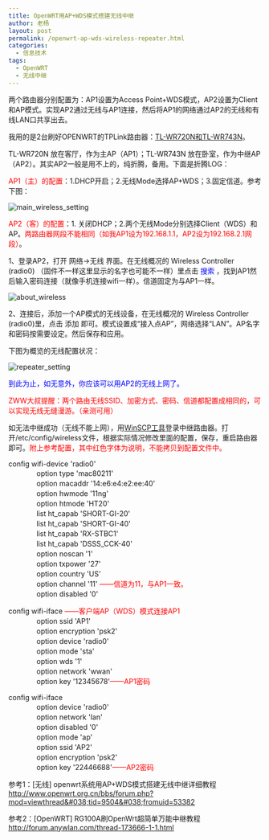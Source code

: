 ```yaml
---
title: OpenWRT用AP+WDS模式搭建无线中继
author: 老杨
layout: post
permalink: /openwrt-ap-wds-wireless-repeater.html
categories:
  - 信息技术
tags:
  - OpenWRT
  - 无线中继
---
```

两个路由器分别配置为：AP1设置为Access Point+WDS模式，AP2设置为Client和AP模式。实现AP2通过无线与AP1连接，然后将AP1的网络通过AP2的无线和有线LAN口共享出去。  


  
我用的是2台刷好OPENWRT的TPLink路由器：<a href="/tl-wr720n-tl-wr743n-upgrade-openwrt.html" target="_blank">TL-WR720N和TL-WR743N</a>。

TL-WR720N 放在客厅，作为主AP（AP1）；TL-WR743N 放在卧室，作为中继AP（AP2）。其实AP2一般是用不上的，纯折腾，备用。下面是折腾LOG：

<span style="color: #ff0000;">AP1（主）的配置</span>：1.DHCP开启；2.无线Mode选择AP+WDS；3.固定信道。参考下图：

![main_wireless_setting][1]

<span style="color: #ff0000;">AP2（客）的配置</span>：1. 关闭DHCP；2.两个无线Mode分别选择Client（WDS）和AP。<span style="color: #ff0000;">两路由器网段不能相同（如我AP1设为192.168.1.1，AP2设为192.168.2.1网段）</span>。

1、登录AP2，打开 网络->无线 界面。在无线概况的 Wireless Controller (radio0) （固件不一样这里显示的名字也可能不一样）里点击 <span style="color: #0000ff;">搜索</span> ，找到AP1然后输入密码连接（就像手机连接wifi一样）。信道固定为与AP1一样。

![about_wireless][2]

2、连接后，添加一个AP模式的无线设备，在无线概况的 Wireless Controller (radio0)里，点击 添加 即可。模式设置成“接入点AP”，网络选择“LAN”。AP名字和密码按需要设定。然后保存和应用。

下图为概览的无线配置状况：

![repeater_setting][3]

<span style="color: #0000ff;">到此为止，如无意外，你应该可以用AP2的无线上网了。</span>

<span style="color: #ff0000;">ZWW大叔提醒：两个路由无线SSID、加密方式、密码、信道都配置成相同的，可以实现无线无缝漫游。（亲测可用）</span>

如无法中继成功（无线不能上网），用<a href="/tl-wr720n-tl-wr743n-upgrade-openwrt.html" target="_blank">WinSCP工具</a>登录中继路由器。打开/etc/config/wireless文件，根据实际情况修改里面的配置，保存，重启路由器即可。<span style="color: #ff0000;">附上参考配置，其中红色字体为说明，不能拷贝到配置文件中。</span>

config wifi-device 'radio0'  
　　　　option type 'mac80211'  
　　　　option macaddr '14:e6:e4:e2:ee:40'  
　　　　option hwmode '11ng'  
　　　　option htmode 'HT20'  
　　　　list ht_capab 'SHORT-GI-20'  
　　　　list ht_capab 'SHORT-GI-40'  
　　　　list ht_capab 'RX-STBC1'  
　　　　list ht\_capab 'DSSS\_CCK-40'  
　　　　option noscan '1'  
　　　　option txpower '27'  
　　　　option country 'US'  
　　　　option channel '11' <span style="color: #ff0000;">——信道为11，与AP1一致。</span>  
　　　　option disabled '0'

config wifi-iface <span style="color: #ff0000;">——客户端AP（WDS）模式连接AP1</span>  
　　　　option ssid 'AP1'  
　　　　option encryption 'psk2'  
　　　　option device 'radio0'  
　　　　option mode 'sta'  
　　　　option wds '1'  
　　　　option network 'wwan'  
　　　　option key '12345678'<span style="color: #ff0000;">——AP1密码</span>

config wifi-iface  
　　　　option device 'radio0'  
　　　　option network 'lan'  
　　　　option disabled '0'  
　　　　option mode 'ap'  
　　　　option ssid 'AP2'  
　　　　option encryption 'psk2'  
　　　　option key '22446688'<span style="color: #ff0000;">——AP2密码</span>

参考1：[无线] openwrt系统用AP+WDS模式搭建无线中继详细教程 http://www.openwrt.org.cn/bbs/forum.php?mod=viewthread&#038;tid=9504&#038;fromuid=53382

参考2：[OpenWRT] RG100A刷OpenWrt超简单万能中继教程 http://forum.anywlan.com/thread-173666-1-1.html

 [1]: http://cyhour.com/wp-content/uploads/2014/03/main_wireless_setting.png
 [2]: http://cyhour.com/wp-content/uploads/2014/03/about_wireless.png
 [3]: http://cyhour.com/wp-content/uploads/2014/03/repeater_setting.png